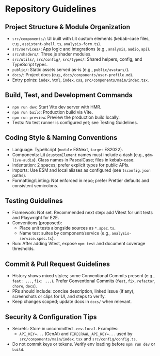 # Repository Guidelines

## Project Structure & Module Organization
- `src/components/`: UI built with Lit custom elements (kebab-case files, e.g., `assistant-shell.ts`, `analysis-form.ts`).
- `src/services/`: App logic and integrations (e.g., `analysis`, `audio`, `api`).
- `src/shaders/`: Three.js shader modules.
- `src/utils/`, `src/config/`, `src/types/`: Shared helpers, config, and TypeScript types.
- `public/`: Static assets served as-is (e.g., `public/avatars/`).
- `docs/`: Project docs (e.g., `docs/components/user-profile.md`).
- Entry points: `index.html`, `index.css`, `src/components/main/index.tsx`.

## Build, Test, and Development Commands
- `npm run dev`: Start Vite dev server with HMR.
- `npm run build`: Production build via Vite.
- `npm run preview`: Preview the production build locally.
- Tests: No test runner is configured yet; see Testing Guidelines.

## Coding Style & Naming Conventions
- Language: TypeScript (`module` ESNext, `target` ES2022).
- Components: Lit `@customElement` names must include a dash (e.g., `gdm-live-audio`). Class names in PascalCase; files in kebab-case.
- Indentation: 2 spaces; prefer explicit types for public APIs.
- Imports: Use ESM and local aliases as configured (see `tsconfig.json` paths).
- Formatting/Linting: Not enforced in repo; prefer Prettier defaults and consistent semicolons.

## Testing Guidelines
- Framework: Not set. Recommended next step: add Vitest for unit tests and Playwright for E2E.
- Conventions (proposed):
  - Place unit tests alongside sources as `*.spec.ts`.
  - Name test suites by component/service (e.g., `analysis-service.spec.ts`).
- Run: After adding Vitest, expose `npm test` and document coverage thresholds.

## Commit & Pull Request Guidelines
- History shows mixed styles; some Conventional Commits present (e.g., `feat: ...`, `fix: ...`). Prefer Conventional Commits (`feat`, `fix`, `refactor`, `chore`, `docs`).
- PRs should include: concise description, linked issue (if any), screenshots or clips for UI, and steps to verify.
- Keep changes scoped; update docs in `docs/` when relevant.

## Security & Configuration Tips
- Secrets: Store in uncommitted `.env.local`. Examples:
  - `API_KEY=...` (GenAI) and `FIRECRAWL_API_KEY=...` used by `src/components/main/index.tsx` and `src/config/config.ts`.
- Do not commit keys or tokens. Verify env loading before `npm run dev` or `build`.
